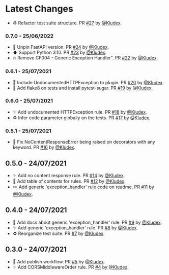 # Latest Changes
* ♻️ Refactor test suite structure. PR [#27](https://github.com/Kludex/flake8-fastapi/pull/27) by [@Kludex](https://github.com/Kludex).

### 0.7.0 - 25/06/2022

* 📌 Unpin FastAPI version. PR [#24](https://github.com/Kludex/flake8-fastapi/pull/24) by [@Kludex](https://github.com/Kludex).
* ⬆️ Support Python 3.10. PR [#23](https://github.com/Kludex/flake8-fastapi/pull/23) by [@Kludex](https://github.com/Kludex).
* 🔥 Remove CF004 - Generic Exception Handler". PR [#22](https://github.com/Kludex/flake8-fastapi/pull/22) by [@Kludex](https://github.com/Kludex).

### 0.6.1 - 25/07/2021

* 🐛 Include UndocumentedHTTPException to plugin. PR [#20](https://github.com/Kludex/flake8-fastapi/pull/20) by [@Kludex](https://github.com/Kludex).
* 🚧 Add flake8 on tests and install pytest-sugar. PR [#19](https://github.com/Kludex/flake8-fastapi/pull/19) by [@Kludex](https://github.com/Kludex).

### 0.6.0 - 25/07/2021

* ✨ Add undocumented HTTPException rule. PR [#18](https://github.com/Kludex/flake8-fastapi/pull/18) by [@Kludex](https://github.com/Kludex).
* ♻️ Infer code parameter globally on the tests. PR [#17](https://github.com/Kludex/flake8-fastapi/pull/17) by [@Kludex](https://github.com/Kludex).

### 0.5.1 - 25/07/2021

* 🐛 Fix NoContentResponseError being raised on decorators with any keyword. PR [#16](https://github.com/Kludex/flake8-fastapi/pull/16) by [@Kludex](https://github.com/Kludex).

## 0.5.0 - 24/07/2021

* ✨ Add no content response rule. PR [#14](https://github.com/Kludex/flake8-fastapi/pull/14) by [@Kludex](https://github.com/Kludex).
* 📝 Add table of contents for rules. PR [#12](https://github.com/Kludex/flake8-fastapi/pull/12) by [@Kludex](https://github.com/Kludex).
* ✏️ Add generic 'exception_handler' rule code on readme. PR [#11](https://github.com/Kludex/flake8-fastapi/pull/11) by [@Kludex](https://github.com/Kludex).

## 0.4.0 - 24/07/2021

* 📝 Add docs about generic 'exception_handler' rule. PR [#9](https://github.com/Kludex/flake8-fastapi/pull/9) by [@Kludex](https://github.com/Kludex).
* ✨ Add generic 'exception_handler' rule. PR [#8](https://github.com/Kludex/flake8-fastapi/pull/8) by [@Kludex](https://github.com/Kludex).
* ♻️ Reorganize test suite. PR [#7](https://github.com/Kludex/flake8-fastapi/pull/7) by [@Kludex](https://github.com/Kludex).

## 0.3.0 - 24/07/2021

* 👷 Add publish workflow. PR [#5](https://github.com/Kludex/flake8-fastapi/pull/5) by [@Kludex](https://github.com/Kludex).
* ✨ Add CORSMiddlewareOrder rule. PR [#4](https://github.com/Kludex/flake8-fastapi/pull/4) by [@Kludex](https://github.com/Kludex).
